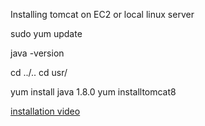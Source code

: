 Installing tomcat on EC2 or local linux server

sudo yum update

java -version

cd ../..
cd usr/

yum install java 1.8.0
yum installtomcat8





[installation video](https://www.youtube.com/watch?v=_d-c9uGcUrU)
